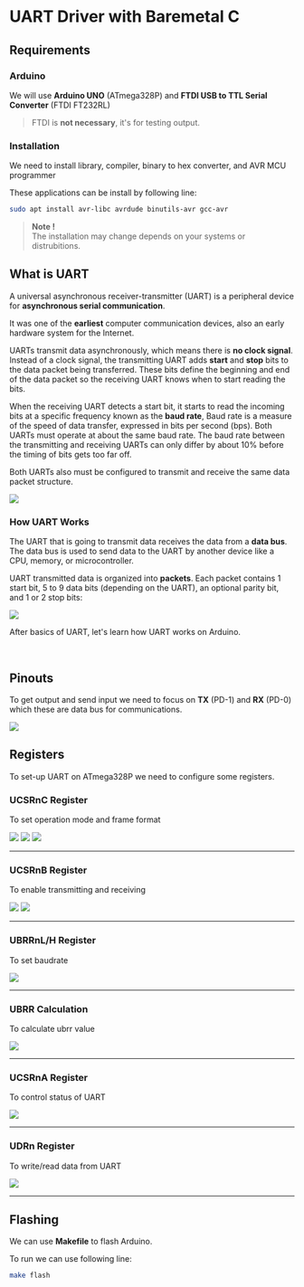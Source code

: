 # UART Driver with Baremetal C

## Requirements

### Arduino

We will use **Arduino UNO** (ATmega328P) and **FTDI USB to TTL Serial Converter** (FTDI FT232RL)

> FTDI is **not necessary**, it's for testing output.

### Installation

We need to install library, compiler, binary to hex converter, and AVR MCU programmer

These applications can be install by following line:

```bash
sudo apt install avr-libc avrdude binutils-avr gcc-avr
```

> **Note !** \
The installation may change depends on your systems or distrubitions.


## What is UART

A universal asynchronous receiver-transmitter (UART) is a peripheral device for **asynchronous serial communication**.

It was one of the **earliest** computer communication devices, also an early hardware system for the Internet.

UARTs transmit data asynchronously, which means there is **no clock signal**. Instead of a clock signal, the transmitting UART adds **start** and **stop** bits to the data packet being transferred. These bits define the beginning and end of the data packet so the receiving UART knows when to start reading the bits.

When the receiving UART detects a start bit, it starts to read the incoming bits at a specific frequency known as the **baud rate**, Baud rate is a measure of the speed of data transfer, expressed in bits per second (bps).
Both UARTs must operate at about the same baud rate. The baud rate between the transmitting and receiving UARTs can only differ by about 10% before the timing of bits gets too far off.

Both UARTs also must be configured to transmit and receive the same data packet structure.

<img src="Picture/UART-communication-specifications-table.png">


### How UART Works

The UART that is going to transmit data receives the data from a **data bus**. The data bus is used to send data to the UART by another device like a CPU, memory, or microcontroller.

UART transmitted data is organized into **packets**. Each packet contains 1 start bit, 5 to 9 data bits (depending on the UART), an optional parity bit, and 1 or 2 stop bits:


<img src="Picture/UART-packet-frame.png">


After basics of UART, let's learn how UART works on Arduino.

<br>

## Pinouts

To get output and send input we need to focus on **TX** (PD-1) and **RX** (PD-0) which these are data bus for communications.

<img src="Picture/arduino-pinout.png">


## Registers

To set-up UART on ATmega328P we need to configure some registers.


### UCSRnC Register


To set operation mode and frame format

<img src="Picture/arduino-ucsrnc-register.png">

<img src="Picture/arduino-ucsrnc-umsel-bits.png">

<img src="Picture/arduino-ucsrnc-usbs-bits.png">

----

### UCSRnB Register

To enable transmitting and receiving

<img src="Picture/arduino-ucsrnb-register.png">

<img src="Picture/arduino-ucsrnb-rx-and-tx-bits.png">

----

### UBRRnL/H Register

To set baudrate

<img src="Picture/arduino-baudrate-register.png">

----

### UBRR Calculation


To calculate ubrr value

<img src="Picture/arduino-ubrr-calculation.png">

----

### UCSRnA Register

To control status of UART 

<img src="Picture/arduino-ucsrna-register.png">

----

### UDRn Register

To write/read data from UART

<img src="Picture/arduino-udrn-register.png">

----

## Flashing

We can use **Makefile** to flash Arduino.

To run we can use following line:

```bash
make flash
```